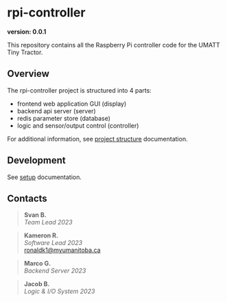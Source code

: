 # rpi-controller

__version: 0.0.1__

This repository contains all the Raspberry Pi controller code for the UMATT Tiny Tractor.

## Overview

The rpi-controller project is structured into 4 parts:

- frontend web application GUI (display)
- backend api server (server)
- redis parameter store (database)
- logic and sensor/output control (controller)

For additional information, see [project structure](./documents/ProjectStructure.md) documentation.

## Development

See [setup](./documents/Setup.md) documentation.

## Contacts

> __Svan B.__  
> _Team Lead 2023_
> 

> __Kameron R.__  
> _Software Lead 2023_  
> ronaldk1@myumanitoba.ca

> __Marco G.__  
> _Backend Server 2023_
> 

> __Jacob B.__  
> _Logic & I/O System 2023_
> 
